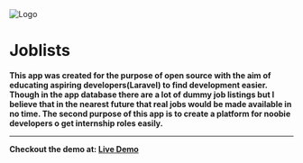<img class="block lg:hidden h-12 w-16" src="https://www.kindpng.com/picc/m/133-1337806_job-vector-seeker-job-logo-magnifying-glass-png.png" alt="Logo">
            
<h1>Joblists</h1><b>

<p>This app was created for the purpose of open source with the aim of educating aspiring developers(Laravel) to find development easier.<br>
Though in the app database there are a lot of dummy job listings but I believe that in the nearest future that real jobs would be made available in no time.<b>
The second purpose of this app is to create a platform for noobie developers o get internship roles easily.
<hr>
<b> Checkout the demo at: <a href="http://desolate-bastion-43523.herokuapp.com/">Live Demo</a></b>
</p>

